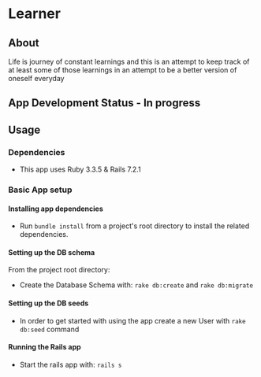# Learner

## About

Life is journey of constant learnings and this is an attempt to keep track of at least some of those learnings in an attempt to be a better version of oneself everyday

## App Development Status - In progress

## Usage

### Dependencies

* This app uses Ruby 3.3.5 & Rails 7.2.1

### Basic App setup

#### Installing app dependencies

* Run `bundle install` from a project's root directory to install the related dependencies.

#### Setting up the DB schema
From the project root directory:
* Create the Database Schema with: `rake db:create` and `rake db:migrate`

#### Setting up the DB seeds
* In order to get started with using the app create a new User with `rake db:seed` command

#### Running the Rails app

* Start the rails app with: `rails s`
